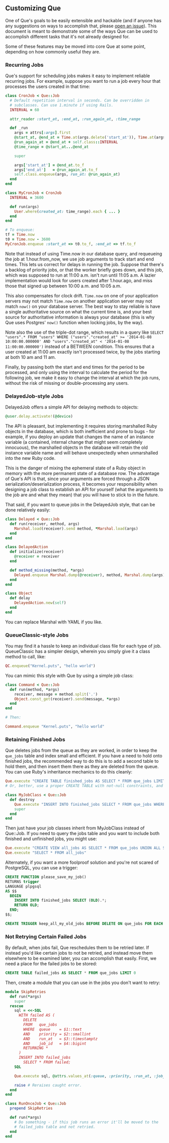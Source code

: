 ## Customizing Que

One of Que's goals to be easily extensible and hackable (and if anyone has any suggestions on ways to accomplish that, please [open an issue](https://github.com/chanks/que/issues)). This document is meant to demonstrate some of the ways Que can be used to accomplish different tasks that it's not already designed for.

Some of these features may be moved into core Que at some point, depending on how commonly useful they are.

### Recurring Jobs

Que's support for scheduling jobs makes it easy to implement reliable recurring jobs. For example, suppose you want to run a job every hour that processes the users created in that time:

```ruby
class CronJob < Que::Job
  # Default repetition interval in seconds. Can be overridden in
  # subclasses. Can use 1.minute if using Rails.
  INTERVAL = 60

  attr_reader :start_at, :end_at, :run_again_at, :time_range

  def _run
    args = attrs[:args].first
    @start_at, @end_at = Time.at(args.delete('start_at')), Time.at(args.delete('end_at'))
    @run_again_at = @end_at + self.class::INTERVAL
    @time_range = @start_at...@end_at

    super

    args['start_at'] = @end_at.to_f
    args['end_at']   = @run_again_at.to_f
    self.class.enqueue(args, run_at: @run_again_at)
  end
end

class MyCronJob < CronJob
  INTERVAL = 3600

  def run(args)
    User.where(created_at: time_range).each { ... }
  end
end

# To enqueue:
tf = Time.now
t0 = Time.now - 3600
MyCronJob.enqueue :start_at => t0.to_f, :end_at => tf.to_f
```

Note that instead of using Time.now in our database query, and requeueing the job at 1.hour.from_now, we use job arguments to track start and end times. This lets us correct for delays in running the job. Suppose that there's a backlog of priority jobs, or that the worker briefly goes down, and this job, which was supposed to run at 11:00 a.m. isn't run until 11:05 a.m. A lazier implementation would look for users created after 1.hour.ago, and miss those that signed up between 10:00 a.m. and 10:05 a.m.

This also compensates for clock drift. `Time.now` on one of your application servers may not match `Time.now` on another application server may not match `now()` on your database server. The best way to stay reliable is have a single authoritative source on what the current time is, and your best source for authoritative information is always your database (this is why Que uses Postgres' `now()` function when locking jobs, by the way).

Note also the use of the triple-dot range, which results in a query like `SELECT "users".* FROM "users" WHERE ("users"."created_at" >= '2014-01-08 10:00:00.000000' AND "users"."created_at" < '2014-01-08 11:00:00.000000')` instead of a BETWEEN condition. This ensures that a user created at 11:00 am exactly isn't processed twice, by the jobs starting at both 10 am and 11 am.

Finally, by passing both the start and end times for the period to be processed, and only using the interval to calculate the period for the following job, we make it easy to change the interval at which the job runs, without the risk of missing or double-processing any users.

### DelayedJob-style Jobs

DelayedJob offers a simple API for delaying methods to objects:

```ruby
@user.delay.activate!(@device)
```

The API is pleasant, but implementing it requires storing marshalled Ruby objects in the database, which is both inefficient and prone to bugs - for example, if you deploy an update that changes the name of an instance variable (a contained, internal change that might seem completely innocuous), the marshalled objects in the database will retain the old instance variable name and will behave unexpectedly when unmarshalled into the new Ruby code.

This is the danger of mixing the ephemeral state of a Ruby object in memory with the more permanent state of a database row. The advantage of Que's API is that, since your arguments are forced through a JSON serialization/deserialization process, it becomes your responsibility when designing a job class to establish an API for yourself (what the arguments to the job are and what they mean) that you will have to stick to in the future.

That said, if you want to queue jobs in the DelayedJob style, that can be done relatively easily:

```ruby
class Delayed < Que::Job
  def run(receiver, method, args)
    Marshal.load(receiver).send method, *Marshal.load(args)
  end
end

class DelayedAction
  def initialize(receiver)
    @receiver = receiver
  end

  def method_missing(method, *args)
    Delayed.enqueue Marshal.dump(@receiver), method, Marshal.dump(args)
  end
end

class Object
  def delay
    DelayedAction.new(self)
  end
end
```

You can replace Marshal with YAML if you like.

### QueueClassic-style Jobs

You may find it a hassle to keep an individual class file for each type of job. QueueClassic has a simpler design, wherein you simply give it a class method to call, like:

```ruby
QC.enqueue("Kernel.puts", "hello world")
```

You can mimic this style with Que by using a simple job class:

```ruby
class Command < Que::Job
  def run(method, *args)
    receiver, message = method.split('.')
    Object.const_get(receiver).send(message, *args)
  end
end

# Then:

Command.enqueue "Kernel.puts", "hello world"
```

### Retaining Finished Jobs

Que deletes jobs from the queue as they are worked, in order to keep the `que_jobs` table and index small and efficient. If you have a need to hold onto finished jobs, the recommended way to do this is to add a second table to hold them, and then insert them there as they are deleted from the queue. You can use Ruby's inheritance mechanics to do this cleanly:

```ruby
Que.execute "CREATE TABLE finished_jobs AS SELECT * FROM que_jobs LIMIT 0"
# Or, better, use a proper CREATE TABLE with not-null constraints, and add whatever indexes you like.

class MyJobClass < Que::Job
  def destroy
    Que.execute "INSERT INTO finished_jobs SELECT * FROM que_jobs WHERE queue = $1::text AND priority = $2::integer AND run_at = $3::timestamptz AND job_id = $4::bigint", @attrs.values_at(:queue, :priority, :run_at, :job_id)
    super
  end
end
```

Then just have your job classes inherit from MyJobClass instead of Que::Job. If you need to query the jobs table and you want to include both finished and unfinished jobs, you might use:

```ruby
Que.execute "CREATE VIEW all_jobs AS SELECT * FROM que_jobs UNION ALL SELECT * FROM finished_jobs"
Que.execute "SELECT * FROM all_jobs"
```

Alternately, if you want a more foolproof solution and you're not scared of PostgreSQL, you can use a trigger:

```sql
CREATE FUNCTION please_save_my_job()
RETURNS trigger
LANGUAGE plpgsql
AS $$
  BEGIN
    INSERT INTO finished_jobs SELECT (OLD).*;
    RETURN OLD;
  END;
$$;

CREATE TRIGGER keep_all_my_old_jobs BEFORE DELETE ON que_jobs FOR EACH ROW EXECUTE PROCEDURE please_save_my_job();
```

### Not Retrying Certain Failed Jobs

By default, when jobs fail, Que reschedules them to be retried later. If instead you'd like certain jobs to not be retried, and instead move them elsewhere to be examined later, you can accomplish that easily. First, we need a place for the failed jobs to be stored:

```sql
CREATE TABLE failed_jobs AS SELECT * FROM que_jobs LIMIT 0
```

Then, create a module that you can use in the jobs you don't want to retry:

```ruby
module SkipRetries
  def run(*args)
    super
  rescue
    sql = <<-SQL
      WITH failed AS (
        DELETE
        FROM   que_jobs
        WHERE  queue    = $1::text
        AND    priority = $2::smallint
        AND    run_at   = $3::timestamptz
        AND    job_id   = $4::bigint
        RETURNING *
      )
      INSERT INTO failed_jobs
        SELECT * FROM failed;
    SQL

    Que.execute sql, @attrs.values_at(:queue, :priority, :run_at, :job_id)

    raise # Reraises caught error.
  end
end

class RunOnceJob < Que::Job
  prepend SkipRetries

  def run(*args)
    # Do something - if this job runs an error it'll be moved to the
    # failed_jobs table and not retried.
  end
end
```

